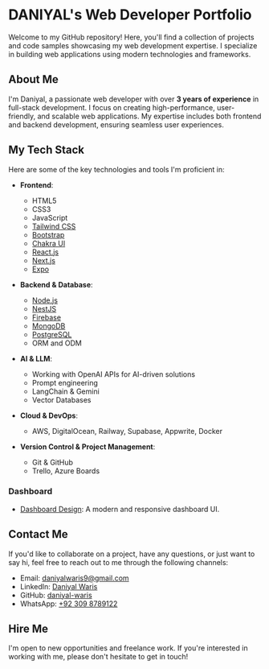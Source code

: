 # DANIYAL's Web Developer Portfolio

Welcome to my GitHub repository! Here, you'll find a collection of projects and code samples showcasing my web development expertise. I specialize in building web applications using modern technologies and frameworks.

## About Me

I'm Daniyal, a passionate web developer with over **3 years of experience** in full-stack development. I focus on creating high-performance, user-friendly, and scalable web applications. My expertise includes both frontend and backend development, ensuring seamless user experiences.

## My Tech Stack

Here are some of the key technologies and tools I'm proficient in:

- **Frontend**:
  - HTML5
  - CSS3
  - JavaScript
  - [Tailwind CSS](https://tailwindcss.com/)
  - [Bootstrap](https://getbootstrap.com/)
  - [Chakra UI](https://chakra-ui.com/)
  - [React.js](https://reactjs.org/)
  - [Next.js](https://nextjs.org/)
  - [Expo](https://expo.dev/)

- **Backend & Database**:
  - [Node.js](https://nodejs.org/docs/latest/api/)
  - [NestJS](https://nestjs.com/)
  - [Firebase](https://firebase.google.com/)
  - [MongoDB](https://www.mongodb.com/)
  - [PostgreSQL](https://www.postgresql.org/)
  - ORM and ODM

- **AI & LLM**:
  - Working with OpenAI APIs for AI-driven solutions
  - Prompt engineering
  - LangChain & Gemini
  - Vector Databases

- **Cloud & DevOps**:
  - AWS, DigitalOcean, Railway, Supabase, Appwrite, Docker

- **Version Control & Project Management**:
  - Git & GitHub
  - Trello, Azure Boards


### Dashboard
- [Dashboard Design](https://github.com/daniyal384/dashboard-design.git): A modern and responsive dashboard UI.

## Contact Me

If you'd like to collaborate on a project, have any questions, or just want to say hi, feel free to reach out to me through the following channels:

- Email: [daniyalwaris9@gmail.com](mailto:daniyalwaris9@gmail.com)
- LinkedIn: [Daniyal Waris](https://www.linkedin.com/in/daniyal-waris)
- GitHub: [daniyal-waris](https://www.github.com/daniyal-waris)
- WhatsApp: [+92 309 8789122](https://wa.me/923098789122)

## Hire Me

I'm open to new opportunities and freelance work. If you're interested in working with me, please don't hesitate to get in touch!
